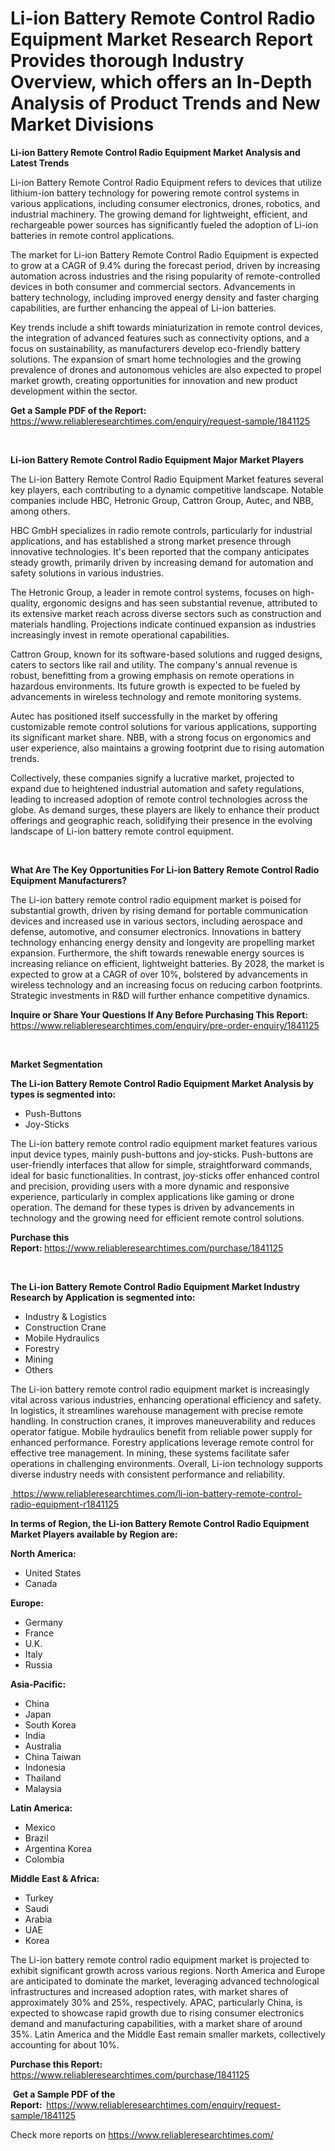 <p><h1>Li-ion Battery Remote Control Radio Equipment Market Research Report Provides thorough Industry Overview, which offers an In-Depth Analysis of Product Trends and New Market Divisions</h1></p><p><strong>Li-ion Battery Remote Control Radio Equipment Market Analysis and Latest Trends</strong></p>
<p><p>Li-ion Battery Remote Control Radio Equipment refers to devices that utilize lithium-ion battery technology for powering remote control systems in various applications, including consumer electronics, drones, robotics, and industrial machinery. The growing demand for lightweight, efficient, and rechargeable power sources has significantly fueled the adoption of Li-ion batteries in remote control applications.</p><p>The market for Li-ion Battery Remote Control Radio Equipment is expected to grow at a CAGR of 9.4% during the forecast period, driven by increasing automation across industries and the rising popularity of remote-controlled devices in both consumer and commercial sectors. Advancements in battery technology, including improved energy density and faster charging capabilities, are further enhancing the appeal of Li-ion batteries. </p><p>Key trends include a shift towards miniaturization in remote control devices, the integration of advanced features such as connectivity options, and a focus on sustainability, as manufacturers develop eco-friendly battery solutions. The expansion of smart home technologies and the growing prevalence of drones and autonomous vehicles are also expected to propel market growth, creating opportunities for innovation and new product development within the sector.</p></p>
<p><strong>Get a Sample PDF of the Report:&nbsp;</strong> <a href="https://www.reliableresearchtimes.com/enquiry/request-sample/1841125?utm_campaign=2653&utm_medium=2&utm_source=Github&utm_content=ia&utm_term=28022025&utm_id=li-ion-battery-remote-control-radio-equipment">https://www.reliableresearchtimes.com/enquiry/request-sample/1841125</a></p>
<p>&nbsp;</p>
<p><strong>Li-ion Battery Remote Control Radio Equipment Major Market Players</strong></p>
<p><p>The Li-ion Battery Remote Control Radio Equipment Market features several key players, each contributing to a dynamic competitive landscape. Notable companies include HBC, Hetronic Group, Cattron Group, Autec, and NBB, among others. </p><p>HBC GmbH specializes in radio remote controls, particularly for industrial applications, and has established a strong market presence through innovative technologies. It's been reported that the company anticipates steady growth, primarily driven by increasing demand for automation and safety solutions in various industries.</p><p>The Hetronic Group, a leader in remote control systems, focuses on high-quality, ergonomic designs and has seen substantial revenue, attributed to its extensive market reach across diverse sectors such as construction and materials handling. Projections indicate continued expansion as industries increasingly invest in remote operational capabilities.</p><p>Cattron Group, known for its software-based solutions and rugged designs, caters to sectors like rail and utility. The company's annual revenue is robust, benefitting from a growing emphasis on remote operations in hazardous environments. Its future growth is expected to be fueled by advancements in wireless technology and remote monitoring systems.</p><p>Autec has positioned itself successfully in the market by offering customizable remote control solutions for various applications, supporting its significant market share. NBB, with a strong focus on ergonomics and user experience, also maintains a growing footprint due to rising automation trends.</p><p>Collectively, these companies signify a lucrative market, projected to expand due to heightened industrial automation and safety regulations, leading to increased adoption of remote control technologies across the globe. As demand surges, these players are likely to enhance their product offerings and geographic reach, solidifying their presence in the evolving landscape of Li-ion battery remote control equipment.</p></p>
<p>&nbsp;</p>
<p><strong>What Are The Key Opportunities For Li-ion Battery Remote Control Radio Equipment Manufacturers?</strong></p>
<p><p>The Li-ion battery remote control radio equipment market is poised for substantial growth, driven by rising demand for portable communication devices and increased use in various sectors, including aerospace and defense, automotive, and consumer electronics. Innovations in battery technology enhancing energy density and longevity are propelling market expansion. Furthermore, the shift towards renewable energy sources is increasing reliance on efficient, lightweight batteries. By 2028, the market is expected to grow at a CAGR of over 10%, bolstered by advancements in wireless technology and an increasing focus on reducing carbon footprints. Strategic investments in R&D will further enhance competitive dynamics.</p></p>
<p><strong>Inquire or Share Your Questions If Any Before Purchasing This Report:</strong> <a href="https://www.reliableresearchtimes.com/enquiry/pre-order-enquiry/1841125?utm_campaign=2653&utm_medium=2&utm_source=Github&utm_content=ia&utm_term=28022025&utm_id=li-ion-battery-remote-control-radio-equipment">https://www.reliableresearchtimes.com/enquiry/pre-order-enquiry/1841125</a></p>
<p>&nbsp;</p>
<p><strong>Market Segmentation</strong></p>
<p><strong>The Li-ion Battery Remote Control Radio Equipment Market Analysis by types is segmented into:</strong></p>
<p><ul><li>Push-Buttons</li><li>Joy-Sticks</li></ul></p>
<p><p>The Li-ion battery remote control radio equipment market features various input device types, mainly push-buttons and joy-sticks. Push-buttons are user-friendly interfaces that allow for simple, straightforward commands, ideal for basic functionalities. In contrast, joy-sticks offer enhanced control and precision, providing users with a more dynamic and responsive experience, particularly in complex applications like gaming or drone operation. The demand for these types is driven by advancements in technology and the growing need for efficient remote control solutions.</p></p>
<p><strong>Purchase this Report:&nbsp;</strong><a href="https://www.reliableresearchtimes.com/purchase/1841125?utm_campaign=2653&utm_medium=2&utm_source=Github&utm_content=ia&utm_term=28022025&utm_id=li-ion-battery-remote-control-radio-equipment">https://www.reliableresearchtimes.com/purchase/1841125</a></p>
<p>&nbsp;</p>
<p><strong>The Li-ion Battery Remote Control Radio Equipment Market Industry Research by Application is segmented into:</strong></p>
<p><ul><li>Industry & Logistics</li><li>Construction Crane</li><li>Mobile Hydraulics</li><li>Forestry</li><li>Mining</li><li>Others</li></ul></p>
<p><p>The Li-ion battery remote control radio equipment market is increasingly vital across various industries, enhancing operational efficiency and safety. In logistics, it streamlines warehouse management with precise remote handling. In construction cranes, it improves maneuverability and reduces operator fatigue. Mobile hydraulics benefit from reliable power supply for enhanced performance. Forestry applications leverage remote control for effective tree management. In mining, these systems facilitate safer operations in challenging environments. Overall, Li-ion technology supports diverse industry needs with consistent performance and reliability.</p></p>
<p><a href="https://www.reliableresearchtimes.com/li-ion-battery-remote-control-radio-equipment-r1841125?utm_campaign=2653&utm_medium=2&utm_source=Github&utm_content=ia&utm_term=28022025&utm_id=li-ion-battery-remote-control-radio-equipment">&nbsp;https://www.reliableresearchtimes.com/li-ion-battery-remote-control-radio-equipment-r1841125</a></p>
<p><strong>In terms of Region, the Li-ion Battery Remote Control Radio Equipment Market Players available by Region are:</strong></p>
<p>
    <p> <strong> North America: </strong>
        <ul>
            <li>United States</li>
            <li>Canada</li>
        </ul>
        </p> 
    <p> <strong> Europe: </strong>
        <ul>
            <li>Germany</li>
            <li>France</li>
            <li>U.K.</li>
            <li>Italy</li>
            <li>Russia</li>
        </ul>
        </p> 
    <p> <strong> Asia-Pacific: </strong>
        <ul>
            <li>China</li>
            <li>Japan</li>
            <li>South Korea</li>
            <li>India</li>
            <li>Australia</li>
            <li>China Taiwan</li>
            <li>Indonesia</li>
            <li>Thailand</li>
            <li>Malaysia</li>
        </ul>
        </p> 
    <p> <strong> Latin America: </strong>
        <ul>
            <li>Mexico</li>
            <li>Brazil</li>
            <li>Argentina Korea</li>
            <li>Colombia</li>
        </ul>
        </p> 
    <p> <strong> Middle East & Africa: </strong>
        <ul>
            <li>Turkey</li>
            <li>Saudi</li>
            <li>Arabia</li>
            <li>UAE</li>
            <li>Korea</li>
        </ul>
    </p>
    </p>
<p><p>The Li-ion battery remote control radio equipment market is projected to exhibit significant growth across various regions. North America and Europe are anticipated to dominate the market, leveraging advanced technological infrastructures and increased adoption rates, with market shares of approximately 30% and 25%, respectively. APAC, particularly China, is expected to showcase rapid growth due to rising consumer electronics demand and manufacturing capabilities, with a market share of around 35%. Latin America and the Middle East remain smaller markets, collectively accounting for about 10%.</p></p>
<p><strong>Purchase this Report: </strong><a href="https://www.reliableresearchtimes.com/purchase/1841125?utm_campaign=2653&utm_medium=2&utm_source=Github&utm_content=ia&utm_term=28022025&utm_id=li-ion-battery-remote-control-radio-equipment">https://www.reliableresearchtimes.com/purchase/1841125</a></p>
<p>&nbsp;<strong>Get a Sample PDF of the Report:&nbsp;&nbsp;</strong><a href="https://www.reliableresearchtimes.com/enquiry/request-sample/1841125?utm_campaign=2653&utm_medium=2&utm_source=Github&utm_content=ia&utm_term=28022025&utm_id=li-ion-battery-remote-control-radio-equipment">https://www.reliableresearchtimes.com/enquiry/request-sample/1841125</a></p>
<p><strong></strong></p>
<p>Check more reports on <a href="https://www.reliableresearchtimes.com/?utm_campaign=2653&utm_medium=2&utm_source=Github&utm_content=ia&utm_term=28022025&utm_id=li-ion-battery-remote-control-radio-equipment">https://www.reliableresearchtimes.com/</a></p>